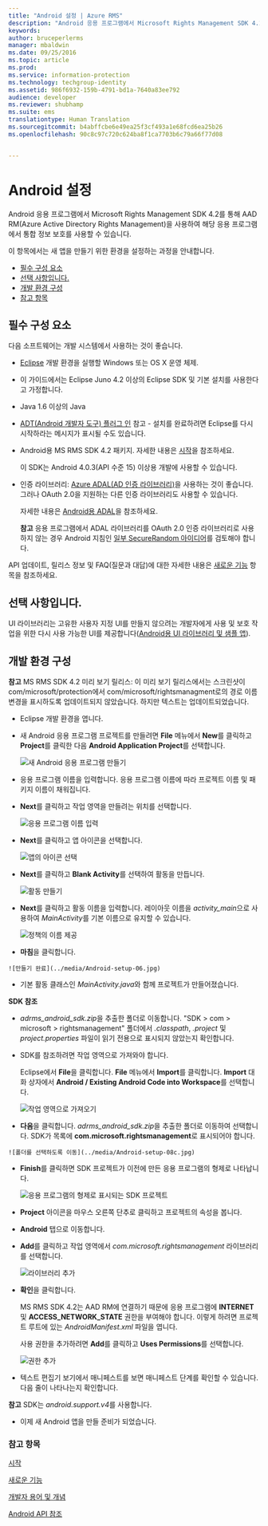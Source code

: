 ```yaml
---
title: "Android 설정 | Azure RMS"
description: "Android 응용 프로그램에서 Microsoft Rights Management SDK 4.2를 통해 해당 응용 프로그램에서 통합 정보 보호를 사용할 수 있습니다."
keywords: 
author: bruceperlerms
manager: mbaldwin
ms.date: 09/25/2016
ms.topic: article
ms.prod: 
ms.service: information-protection
ms.technology: techgroup-identity
ms.assetid: 986f6932-159b-4791-bd1a-7640a83ee792
audience: developer
ms.reviewer: shubhamp
ms.suite: ems
translationtype: Human Translation
ms.sourcegitcommit: b4abffcbe6e49ea25f3cf493a1e68fcd6ea25b26
ms.openlocfilehash: 90c8c97c720c624ba8f1ca7703b6c79a66f77d08


---
```


# Android 설정

Android 응용 프로그램에서 Microsoft Rights Management SDK 4.2를 통해 AAD RM(Azure Active Directory Rights Management)을 사용하여 해당 응용 프로그램에서 통합 정보 보호를 사용할 수 있습니다.

이 항목에서는 새 앱을 만들기 위한 환경을 설정하는 과정을 안내합니다.

-   [필수 구성 요소](#prerequisites)
-   [선택 사항입니다.](#optional)
-   [개발 환경 구성](#configuring-your-development-environment)
-   [참고 항목](#see-also)

## 필수 구성 요소

다음 소프트웨어는 개발 시스템에서 사용하는 것이 좋습니다.

-   [Eclipse](http://www.oracle.com/technetwork/java/javase/downloads/jre7-downloads-1880261.html) 개발 환경을 실행할 Windows 또는 OS X 운영 체제.
-   이 가이드에서는 Eclipse Juno 4.2 이상의 Eclipse SDK 및 기본 설치를 사용한다고 가정합니다.
-   Java 1.6 이상의 Java
-   [ADT(Android 개발자 도구) 플러그 인](http://developer.android.com/sdk/installing/index.html) 참고 - 설치를 완료하려면 Eclipse를 다시 시작하라는 메시지가 표시될 수도 있습니다.

     

-   Android용 MS RMS SDK 4.2 패키지. 자세한 내용은 [시작](get-started.md)을 참조하세요.

    이 SDK는 Android 4.0.3(API 수준 15) 이상용 개발에 사용할 수 있습니다.

-   인증 라이브러리: [Azure ADAL(AD 인증 라이브러리)](https://msdn.microsoft.com/library/jj573266.aspx)을 사용하는 것이 좋습니다. 그러나 OAuth 2.0을 지원하는 다른 인증 라이브러리도 사용할 수 있습니다.

    자세한 내용은 [Android용 ADAL](https://github.com/MSOpenTech/azure-activedirectory-library-for-android)을 참조하세요.

    **참고** 응용 프로그램에서 ADAL 라이브러리를 OAuth 2.0 인증 라이브러리로 사용하지 않는 경우 Android 지침인 [일부 SecureRandom 아이디어](http://android-developers.blogspot.com/2013/08/some-securerandom-thoughts.html)를 검토해야 합니다.

     

API 업데이트, 릴리스 정보 및 FAQ(질문과 대답)에 대한 자세한 내용은 [새로운 기능](release-notes.md) 항목을 참조하세요.

## 선택 사항입니다.

UI 라이브러리는 고유한 사용자 지정 UI를 만들지 않으려는 개발자에게 사용 및 보호 작업을 위한 다시 사용 가능한 UI를 제공합니다([Android용 UI 라이브러리 및 샘플 앱](https://github.com/AzureAD/rms-sdk-ui-for-android)).

## 개발 환경 구성

**참고** MS RMS SDK 4.2 미리 보기 릴리스: 이 미리 보기 릴리스에서는 스크린샷이 com/microsoft/protection에서 com/microsoft/rightsmanagment로의 경로 이름 변경을 표시하도록 업데이트되지 않았습니다. 하지만 텍스트는 업데이트되었습니다.

 
-   Eclipse 개발 환경을 엽니다.
-   새 Android 응용 프로그램 프로젝트를 만들려면 **File** 메뉴에서 **New**를 클릭하고 **Project**를 클릭한 다음 **Android Application Project**를 선택합니다.

    ![새 Android 응용 프로그램 만들기](../media/Android-setup-01c.png)

-   응용 프로그램 이름을 입력합니다. 응용 프로그램 이름에 따라 프로젝트 이름 및 패키지 이름이 채워집니다.
-   **Next**를 클릭하고 작업 영역을 만들려는 위치를 선택합니다.

    ![응용 프로그램 이름 입력](../media/Android-setup-02a.jpg)

-   **Next**를 클릭하고 앱 아이콘을 선택합니다.

    ![앱의 아이콘 선택](../media/Android-setup-03.png)

-   **Next**를 클릭하고 **Blank Activity**를 선택하여 활동을 만듭니다.

    ![활동 만들기](../media/Android-setup-04.png)

-   **Next**를 클릭하고 활동 이름을 입력합니다. 레이아웃 이름을 *activity\_main*으로 사용하여 *MainActivity*를 기본 이름으로 유지할 수 있습니다.

    ![정책의 이름 제공](../media/Android-setup-05a.jpg)

-    **마침**을 클릭합니다.

    ![만들기 완료](../media/Android-setup-06.jpg)

-   기본 활동 클래스인 *MainActivity.java*와 함께 프로젝트가 만들어졌습니다.

**SDK 참조**

-   *adrms\_android\_sdk.zip*을 추출한 폴더로 이동합니다. "SDK > com > microsoft > rightsmanagement" 폴더에서 *.classpath*, *.project* 및 *project.properties* 파일이 읽기 전용으로 표시되지 않았는지 확인합니다.
-   SDK를 참조하려면 작업 영역으로 가져와야 합니다.

    Eclipse에서 **File**을 클릭합니다. **File** 메뉴에서 **Import**를 클릭합니다. **Import** 대화 상자에서 **Android / Existing Android Code into Workspace**를 선택합니다.

    ![작업 영역으로 가져오기](../media/Android-setup-07.png)

-    **다음**을 클릭합니다. *adrms\_android\_sdk.zip*을 추출한 폴더로 이동하여 선택합니다. SDK가 목록에 **com.microsoft.rightsmanagement**로 표시되어야 합니다.

    ![폴더를 선택하도록 이동](../media/Android-setup-08c.jpg)

-   **Finish**를 클릭하면 SDK 프로젝트가 이전에 만든 응용 프로그램의 형제로 나타납니다.

    ![응용 프로그램의 형제로 표시되는 SDK 프로젝트](../media/Android-setup-09.jpg)

-   **Project** 아이콘을 마우스 오른쪽 단추로 클릭하고 프로젝트의 속성을 봅니다.
-   **Android** 탭으로 이동합니다.
-   **Add**를 클릭하고 작업 영역에서 *com.microsoft.rightsmanagement* 라이브러리를 선택합니다.

    ![라이브러리 추가](../media/Android-setup-10b.jpg)

-   **확인**을 클릭합니다.

    MS RMS SDK 4.2는 AAD RM에 연결하기 때문에 응용 프로그램에 **INTERNET** 및 **ACCESS\_NETWORK\_STATE** 권한을 부여해야 합니다. 이렇게 하려면 프로젝트 루트에 있는 *AndroidManifest.xml* 파일을 엽니다.

    사용 권한을 추가하려면 **Add**를 클릭하고 **Uses Permissions**를 선택합니다.

    ![권한 추가](../media/Android-setup-11d.jpg)

-   텍스트 편집기 보기에서 매니페스트를 보면 매니페스트 단계를 확인할 수 있습니다. 다음 줄이 나타나는지 확인합니다.


    <uses-sdk      android:minSdkVersion="15"      android:targetSdkVersion="19"/> <uses-permission android:name="android.permission.INTERNET"/> <uses-permission android:name="android.permission.ACCESS_NETWORK_STATE"/> <uses-permission/>


**참고** SDK는 *android.support.v4*를 사용합니다.

-   이제 새 Android 앱을 만들 준비가 되었습니다.

### 참고 항목

[시작](get-started.md)

[새로운 기능](release-notes.md)

[개발자 용어 및 개념](core-concepts.md)

[Android API 참조](https://msdn.microsoft.com/library/dn758245.aspx)

 

 



<!--HONumber=Sep16_HO5-->


